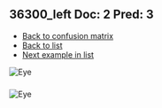 ## 36300_left Doc: 2 Pred: 3
- [Back to confusion matrix](https://github.com/juliandewit/kaggle_retinopathy/blob/master/matrix.md)
- [Back to list](https://github.com/juliandewit/kaggle_retinopathy/blob/master/lists/23/list.md)
- [Next example in list](https://github.com/juliandewit/kaggle_retinopathy/blob/master/lists/23/36/36363_left.md)

![Eye](https://retinopaty.blob.core.windows.net/size1024/36300_left_2.jpeg)

### 

![Eye]()
